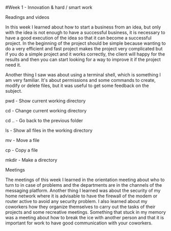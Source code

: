 #Week 1 - Innovation & hard / smart work

Readings and videos

In this week I learned about how to start a business from an idea, but only with the idea is not enough to have a successful business, it is necessary to have a good execution of the idea so that it can become a successful project. In the beginning of the project should be simple because wanting to do a very efficient and fast project makes the project very complicated but if you do a simple project and it works correctly, the client will happy for the results and then you can start looking for a way to improve it if the project need it.

Another thing I saw was about using a terminal shell, which is something I am very familiar. It's about permissions and some commands to create, modify or delete files, but it was useful to get some feedback on the subject.

pwd - Show current working directory

cd - Change current working directory

cd .. - Go back to the previous folder

ls - Show all files in the working directory

mv - Move a file

cp - Copy a file

mkdir - Make a directory

Meetings

The meetings of this week I learned in the orientation meeting about who to turn to in case of problems and the departments are in the channels of the messaging platform. Another thing I learned was about the security of my home network where it is advisable to have the firewall of the modem or router active to avoid any security problem. I also learned about my coworkers how they organize themselves to carry out the tasks of their projects and some recreative meetings. Something that stuck in my memory was a meeting about how to break the ice with another person and that it is important for work to have good communication with your coworkers.

